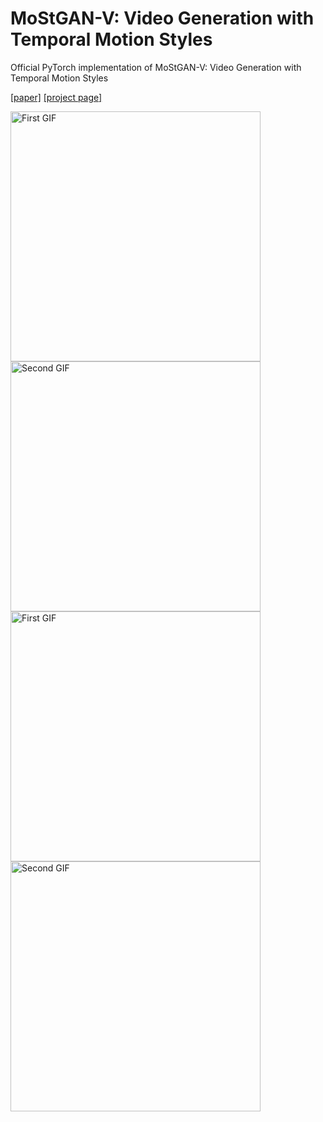 # MoStGAN-V: Video Generation with Temporal Motion Styles

Official PyTorch implementation of MoStGAN-V: Video Generation with Temporal Motion Styles

[[paper]](https://arxiv.org/abs/2304.02777) [[project page]](https://xiaoqian-shen-projects.on.drv.tw/webpage/mostgan/)

<div style="display: flex; flex-direction: row;">
  <div style="flex: 1;">
    <img src="assets/ffs.gif" alt="First GIF" style="width: 300pt;">
    <img src="assets/celebv.gif" alt="Second GIF" style="width: 300pt;">
  </div>
</div>
<div style="display: flex; flex-direction: row;">
  <div style="flex: 1;">
    <img src="assets/jelly.gif" alt="First GIF" style="width: 300pt;">
    <img src="assets/sky.gif" alt="Second GIF" style="width: 300pt;">
  </div>
</div>
